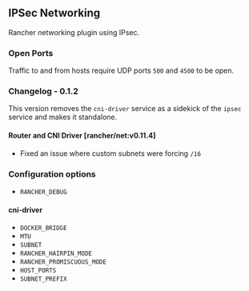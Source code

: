 ## IPSec Networking

Rancher networking plugin using IPsec.

### Open Ports

Traffic to and from hosts require UDP ports `500` and `4500` to be open.

### Changelog - 0.1.2

This version removes the `cni-driver` service as a sidekick of the `ipsec` service and makes it standalone.

#### Router and CNI Driver [rancher/net:v0.11.4]
* Fixed an issue where custom subnets were forcing `/16`

### Configuration options
* `RANCHER_DEBUG`

#### cni-driver

* `DOCKER_BRIDGE`
* `MTU`
* `SUBNET`
* `RANCHER_HAIRPIN_MODE`
* `RANCHER_PROMISCUOUS_MODE`
* `HOST_PORTS`
* `SUBNET_PREFIX`
